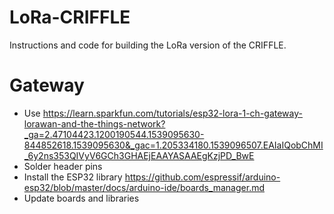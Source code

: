 # LoRa-CRIFFLE
Instructions and code for building the LoRa version of the CRIFFLE.
# Gateway
* Use https://learn.sparkfun.com/tutorials/esp32-lora-1-ch-gateway-lorawan-and-the-things-network?_ga=2.47104423.1200190544.1539095630-844852618.1539095630&_gac=1.205334180.1539096507.EAIaIQobChMI_6y2ns353QIVyV6GCh3GHAEjEAAYASAAEgKzjPD_BwE
* Solder header pins
* Install the ESP32 library https://github.com/espressif/arduino-esp32/blob/master/docs/arduino-ide/boards_manager.md
* Update boards and libraries
